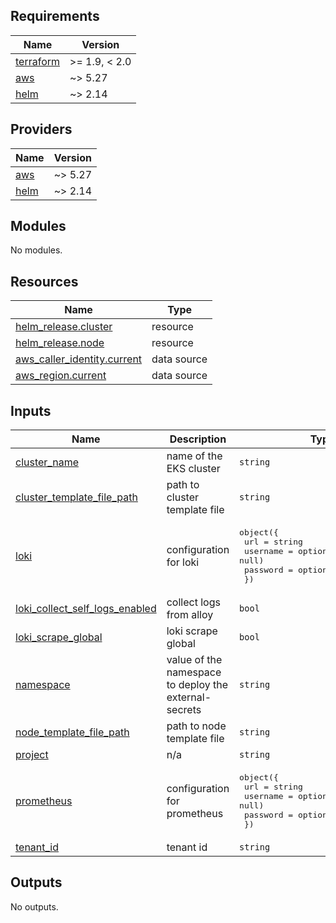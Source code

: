 <!-- BEGIN_TF_DOCS -->
## Requirements

| Name | Version |
|------|---------|
| <a name="requirement_terraform"></a> [terraform](#requirement\_terraform) | >= 1.9, < 2.0 |
| <a name="requirement_aws"></a> [aws](#requirement\_aws) | ~> 5.27 |
| <a name="requirement_helm"></a> [helm](#requirement\_helm) | ~> 2.14 |

## Providers

| Name | Version |
|------|---------|
| <a name="provider_aws"></a> [aws](#provider\_aws) | ~> 5.27 |
| <a name="provider_helm"></a> [helm](#provider\_helm) | ~> 2.14 |

## Modules

No modules.

## Resources

| Name | Type |
|------|------|
| [helm_release.cluster](https://registry.terraform.io/providers/hashicorp/helm/latest/docs/resources/release) | resource |
| [helm_release.node](https://registry.terraform.io/providers/hashicorp/helm/latest/docs/resources/release) | resource |
| [aws_caller_identity.current](https://registry.terraform.io/providers/hashicorp/aws/latest/docs/data-sources/caller_identity) | data source |
| [aws_region.current](https://registry.terraform.io/providers/hashicorp/aws/latest/docs/data-sources/region) | data source |

## Inputs

| Name | Description | Type | Default | Required |
|------|-------------|------|---------|:--------:|
| <a name="input_cluster_name"></a> [cluster\_name](#input\_cluster\_name) | name of the EKS cluster | `string` | n/a | yes |
| <a name="input_cluster_template_file_path"></a> [cluster\_template\_file\_path](#input\_cluster\_template\_file\_path) | path to cluster template file | `string` | `null` | no |
| <a name="input_loki"></a> [loki](#input\_loki) | configuration for loki | <pre>object({<br/>    url      = string<br/>    username = optional(string, null)<br/>    password = optional(string, null)<br/>  })</pre> | n/a | yes |
| <a name="input_loki_collect_self_logs_enabled"></a> [loki\_collect\_self\_logs\_enabled](#input\_loki\_collect\_self\_logs\_enabled) | collect logs from alloy | `bool` | `false` | no |
| <a name="input_loki_scrape_global"></a> [loki\_scrape\_global](#input\_loki\_scrape\_global) | loki scrape global | `bool` | `true` | no |
| <a name="input_namespace"></a> [namespace](#input\_namespace) | value of the namespace to deploy the external-secrets | `string` | `"cluster-apps"` | no |
| <a name="input_node_template_file_path"></a> [node\_template\_file\_path](#input\_node\_template\_file\_path) | path to node template file | `string` | `null` | no |
| <a name="input_project"></a> [project](#input\_project) | n/a | `string` | n/a | yes |
| <a name="input_prometheus"></a> [prometheus](#input\_prometheus) | configuration for prometheus | <pre>object({<br/>    url      = string<br/>    username = optional(string, null)<br/>    password = optional(string, null)<br/>  })</pre> | n/a | yes |
| <a name="input_tenant_id"></a> [tenant\_id](#input\_tenant\_id) | tenant id | `string` | `"default"` | no |

## Outputs

No outputs.
<!-- END_TF_DOCS -->